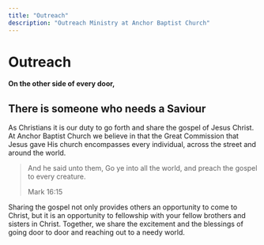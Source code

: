```yaml
---
title: "Outreach"
description: "Outreach Ministry at Anchor Baptist Church"
---
```


# Outreach

**On the other side of every door,**

## There is someone who needs a Saviour

As Christians it is our duty to go forth and share the gospel of Jesus Christ. At Anchor Baptist Church we believe in that the Great Commission that Jesus gave His church encompasses every individual, across the street and around the world. 

> And he said unto them, Go ye into all the world, and preach the gospel to every creature.
> 
> Mark 16:15

Sharing the gospel not only provides others an opportunity to come to Christ, but it is an opportunity to fellowship with your fellow brothers and sisters in Christ. Together, we share the excitement and the blessings of going door to door and reaching out to a needy world.